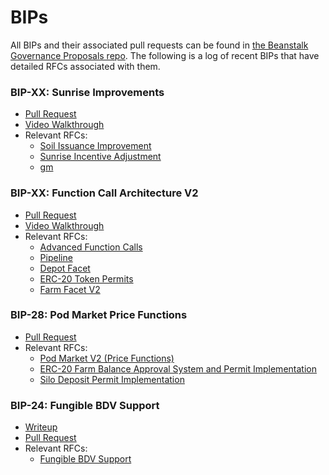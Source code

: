 # BIPs

All BIPs and their associated pull requests can be found in [the Beanstalk Governance Proposals repo](https://github.com/BeanstalkFarms/Beanstalk-Governance-Proposals/blob/master/bip). The following is a log of recent BIPs that have detailed RFCs associated with them.

### BIP-XX: Sunrise Improvements

* [Pull Request](https://github.com/BeanstalkFarms/Beanstalk/pull/133)
* [Video Walkthrough](videos.md#bip-30-sunrise-improvements-walkthrough)
* Relevant RFCs:
  * [Soil Issuance Improvement](https://github.com/BeanstalkFarms/Beanstalk/issues/86)
  * [Sunrise Incentive Adjustment](https://github.com/BeanstalkFarms/Beanstalk/issues/132)
  * [gm](https://github.com/BeanstalkFarms/Beanstalk/issues/137)

### BIP-XX: Function Call Architecture V2

* [Pull Request](https://github.com/BeanstalkFarms/Beanstalk/pull/103)
* [Video Walkthrough](bips.md#undefined)
* Relevant RFCs:
  * [Advanced Function Calls](https://github.com/BeanstalkFarms/Beanstalk/issues/112)
  * [Pipeline](https://github.com/BeanstalkFarms/Beanstalk/issues/113)
  * [Depot Facet](https://github.com/BeanstalkFarms/Beanstalk/issues/114)
  * [ERC-20 Token Permits](https://github.com/BeanstalkFarms/Beanstalk/issues/115)
  * [Farm Facet V2](https://github.com/BeanstalkFarms/Beanstalk/issues/116)

### BIP-28: Pod Market Price Functions

* [Pull Request](https://github.com/BeanstalkFarms/Beanstalk/pull/87)
* Relevant RFCs:
  * [Pod Market V2 (Price Functions)](https://github.com/BeanstalkFarms/Beanstalk/issues/88)
  * [ERC-20 Farm Balance Approval System and Permit Implementation](https://github.com/BeanstalkFarms/Beanstalk/issues/129)
  * [Silo Deposit Permit Implementation](https://github.com/BeanstalkFarms/Beanstalk/issues/128)

### BIP-24: Fungible BDV Support

* [Writeup](https://github.com/BeanstalkFarms/Beanstalk-Governance-Proposals/blob/master/bip/bip-24-fungible-bdv-support.md)
* [Pull Request](https://github.com/BeanstalkFarms/Beanstalk/pull/82)
* Relevant RFCs:
  * [Fungible BDV Support](https://github.com/BeanstalkFarms/Beanstalk/issues/90)
